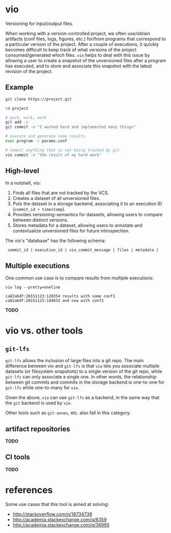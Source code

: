 # vio

Versioning for input/output files.

When working with a version-controlled project, we often use/obtain 
artifacts (conf files, logs, figures, etc.) for/from programs that 
correspond to a particular version of the project. After a couple of 
executions, it quickly becomes difficult to keep track of what 
versions of the project consumed/generated which files. `vio` helps to 
deal with this issue by allowing a user to create a snapshot of the 
unversioned files after a program has executed, and to store and 
associate this snapshot with the latest revision of the project.

## Example

```bash
git clone https://project.git

cd project

# work, work, work
git add -u
git commit -m "I worked hard and implemented many things"

# execute and generate some results
exec program -c params.conf

# commit anything that is not being tracked by git
vio commit -m "the result of my hard work"
```

## High-level

In a nutshell, vio:

 1. Finds all files that are not tracked by the VCS.
 2. Creates a dataset of all unversioned files.
 3. Puts the dataset in a storage backend, associating it to an 
    execution ID (`commit_id + timestamp`).
 4. Provides versioning-semantics for datasets, allowing users to 
    compare between distinct versions.
 5. Stores metadata for a dataset, allowing users to annotate and 
    contextualize unversioned files for future introspection.

The vio's "database" has the following schema:

```
 commit_id | execution_id | vio_commit_message | files | metadata |
```

## Multiple executions

One common use case is to compare results from multiple executions:

```
vio log --pretty=oneline

ca82a6df:20151123:120354 results with some conf1
ca82a6df:20151123:184832 and now with conf2
```

**TODO**

# vio vs. other tools

## `git-lfs`

`git-lfs` allows the inclusion of large files into a git repo. The 
main difference between vio and `git-lfs` is that `vio` lets you 
associate multiple datasets (or filesystem snapshots) to a single 
version of the git repo, while `git-lfs` can only associate a single 
one. In other words, the relationship between git commits and commits 
in the storage backend is one-to-one for `git-lfs` while one-to-many 
for `vio`.

Given the above, `vio` can use `git-lfs` as a backend, in the same way 
that the `git` backend is used by `vio`.

Other tools such as `git-annex`, etc. also fall in this category.

## artifact repositories

**TODO**

## CI tools

**TODO**


# references

Some use cases that this tool is aimed at solving:
  * <http://stackoverflow.com/q/18734739>
  * <http://academia.stackexchange.com/q/8359>
  * <http://academia.stackexchange.com/q/36995>
